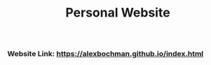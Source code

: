 # <p align="center"> Personal Website </p>

<br>

### <p>Website Link: https://alexbochman.github.io/index.html</p>

